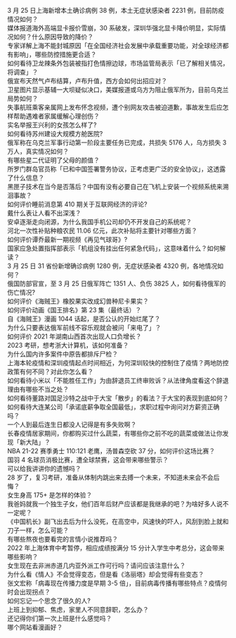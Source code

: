 3 月 25 日上海新增本土确诊病例 38 例，本土无症状感染者 2231 例，目前防疫情况如何？  
媒体报道海外高端显卡报价雪崩，30 系破发，深圳华强北显卡降价明显，实际情况如何？什么原因导致的降价？  
专家详解上海不能封城原因「在全国经济社会发展中承载重要功能，对全球经济都有影响」，哪些防控措施更合适？  
如何看待卫龙辣条外包装被指打色情擦边球，市场监管局表示「已了解相关情况，将调查」？  
俄宣布天然气卢布结算，卢布升值，西方会如何出招应对？  
卫星图片显示基辅一大坝疑似决口，美媒报道或乌方为阻止俄军所为，目前乌克兰局势如何？  
失事航班乘客亲属网上发布怀念视频，遭个别网友攻击被迫道歉，事故发生后应怎样帮助遇难者家属缓解心理创伤？  
实名举报王兴利的女孩怎么样了?  
如何看待苏州建设大规模方舱医院?  
俄军称在乌克兰军事行动第一阶段主要任务已完成，共损失 5176 人，乌方损失 3 万人，真实情况如何？  
有哪些星二代证明了父母的颜值？  
所罗门群岛官员称「已和中国签署警务协议，正考虑更广泛的安全协议」，这透露了什么信息？  
黑匣子技术在当今是否落后？中国有没有必要自己在飞机上安装一个视频系统来溯洄事故？  
如何评价睡前消息第 410 期关于互联网经济的评论?  
戴什么表让人看不出深浅？  
安卓逐渐走向闭源，为什么我国手机公司却仍不开发自己的系统呢？  
河北一次性补贴种粮农民 11.06 亿元，此次补贴将主要针对哪些方面？  
如何评价谭乔最新一期视频《再见气球哥》?  
国家应急处置指挥部表示「机组没有挂出任何紧急代码」，这意味着什么？如何解读？  
3 月 25 日 31 省份新增确诊病例 1280 例，无症状感染者 4320 例，各地情况如何？  
俄国防部官宣，至 3 月 25 日俄军阵亡 1351 人、负伤 3825 人，如何看待俄军的伤亡情况?  
如何评价《海贼王》橡胶果实改成幻兽种尼卡果实？  
如何评价动画《国王排名》第 23 集（最终话）？  
自《海贼王》漫画 1044 话起，是否公认的开始烂尾了？  
为什么只要表达俄军前线不容乐观就会被问「来电了」？  
如何评价 2021 年湖南山西首次出现人口负增长？  
2023 考研，想考浙大计算机，该如何准备？  
为什么国内许多案件中原告都排斥尸检？  
上海本轮疫情和深圳疫情起点时间相近，为何深圳较快的控制住了疫情？两地防控政策有何不同？对此你怎么看？  
如何看待小米以「不能胜任工作」为由辞退员工终审败诉？从法律角度看这个辞退理由有哪些不当之处？  
如何看待董路对国足沙特之战中于大宝「散步」的看法？于大宝的表现到底如何？  
如何看待大连某公司「承诺底薪争取全国最低」，求职过程中询问对方薪资正确吗？  
一个人到最后连生日都没人记得是有多失败啊？  
长春疫情居家期间，你都购买过什么蔬菜，有哪些你之前不吃的蔬菜或做法让你发现「新大陆」？  
NBA 21-22 赛季勇士 110:121 老鹰，汤普森空砍 37 分，如何评价这场比赛？  
国羽 4 名球员消极比赛，遭全球禁赛，这会带来哪些警示？  
可以给我讲讲你的遗憾吗？  
28 岁了，复习考研，准备从体制内跳出来去搏一个未来，不知道未来会不会后悔？  
女生身高 175+ 是怎样的体验？  
我爸妈就我一个独生子女，他们百年后财产应该都是我继承的吧？为啥好多人说不一定呢？  
《中国机长》副飞出去后为什么没死，在高空中，风速快的吓人，风刮到脸上就和刀子一样，怎么可能？  
有哪些熬夜也要看完的言情小说推荐吗？  
2022 年上海体育中考暂停，相应成绩按满分 15 分计入学生中考总分，这会带来哪些影响？  
女生现在去非洲赤道几内亚外派工作可行吗？请问应该注意什么？  
为什么看《情人》不会觉得变态，但是看《洛丽塔》却会觉得有些变态？  
张文宏称「病毒现在传播力度是早期 3-5 倍」，目前病毒传播有哪些特点？疫情何时会出现拐点？  
如何忘记一个思念了很久的人?  
上班上到抑郁、焦虑，家里人不同意辞职，怎么办？  
还记得你们第一次上班是什么感觉吗？  
哪个网站看漫画好？  
